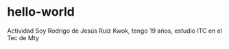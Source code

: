 # hello-world
Actividad
Soy Rodrigo de Jesús Ruiz Kwok, tengo 19 años, estudio ITC en el Tec de Mty
